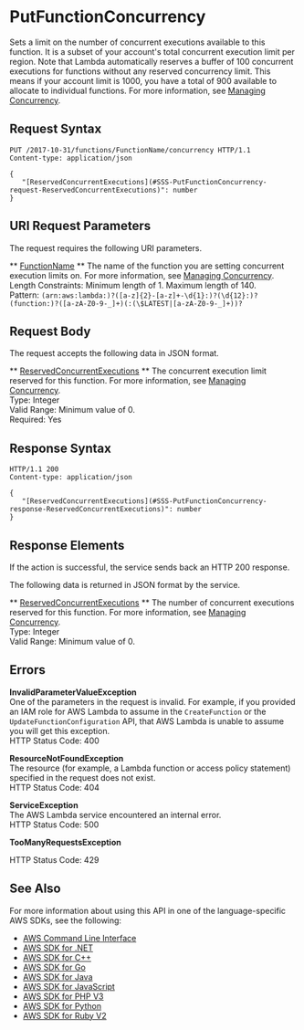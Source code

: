 # PutFunctionConcurrency<a name="API_PutFunctionConcurrency"></a>

Sets a limit on the number of concurrent executions available to this function\. It is a subset of your account's total concurrent execution limit per region\. Note that Lambda automatically reserves a buffer of 100 concurrent executions for functions without any reserved concurrency limit\. This means if your account limit is 1000, you have a total of 900 available to allocate to individual functions\. For more information, see [Managing Concurrency](concurrent-executions.md)\.

## Request Syntax<a name="API_PutFunctionConcurrency_RequestSyntax"></a>

```
PUT /2017-10-31/functions/FunctionName/concurrency HTTP/1.1
Content-type: application/json

{
   "[ReservedConcurrentExecutions](#SSS-PutFunctionConcurrency-request-ReservedConcurrentExecutions)": number
}
```

## URI Request Parameters<a name="API_PutFunctionConcurrency_RequestParameters"></a>

The request requires the following URI parameters\.

 ** [FunctionName](#API_PutFunctionConcurrency_RequestSyntax) **   <a name="SSS-PutFunctionConcurrency-request-FunctionName"></a>
The name of the function you are setting concurrent execution limits on\. For more information, see [Managing Concurrency](concurrent-executions.md)\.  
Length Constraints: Minimum length of 1\. Maximum length of 140\.  
Pattern: `(arn:aws:lambda:)?([a-z]{2}-[a-z]+-\d{1}:)?(\d{12}:)?(function:)?([a-zA-Z0-9-_]+)(:(\$LATEST|[a-zA-Z0-9-_]+))?` 

## Request Body<a name="API_PutFunctionConcurrency_RequestBody"></a>

The request accepts the following data in JSON format\.

 ** [ReservedConcurrentExecutions](#API_PutFunctionConcurrency_RequestSyntax) **   <a name="SSS-PutFunctionConcurrency-request-ReservedConcurrentExecutions"></a>
The concurrent execution limit reserved for this function\. For more information, see [Managing Concurrency](concurrent-executions.md)\.  
Type: Integer  
Valid Range: Minimum value of 0\.  
Required: Yes

## Response Syntax<a name="API_PutFunctionConcurrency_ResponseSyntax"></a>

```
HTTP/1.1 200
Content-type: application/json

{
   "[ReservedConcurrentExecutions](#SSS-PutFunctionConcurrency-response-ReservedConcurrentExecutions)": number
}
```

## Response Elements<a name="API_PutFunctionConcurrency_ResponseElements"></a>

If the action is successful, the service sends back an HTTP 200 response\.

The following data is returned in JSON format by the service\.

 ** [ReservedConcurrentExecutions](#API_PutFunctionConcurrency_ResponseSyntax) **   <a name="SSS-PutFunctionConcurrency-response-ReservedConcurrentExecutions"></a>
The number of concurrent executions reserved for this function\. For more information, see [Managing Concurrency](concurrent-executions.md)\.  
Type: Integer  
Valid Range: Minimum value of 0\.

## Errors<a name="API_PutFunctionConcurrency_Errors"></a>

 **InvalidParameterValueException**   
One of the parameters in the request is invalid\. For example, if you provided an IAM role for AWS Lambda to assume in the `CreateFunction` or the `UpdateFunctionConfiguration` API, that AWS Lambda is unable to assume you will get this exception\.  
HTTP Status Code: 400

 **ResourceNotFoundException**   
The resource \(for example, a Lambda function or access policy statement\) specified in the request does not exist\.  
HTTP Status Code: 404

 **ServiceException**   
The AWS Lambda service encountered an internal error\.  
HTTP Status Code: 500

 **TooManyRequestsException**   
   
HTTP Status Code: 429

## See Also<a name="API_PutFunctionConcurrency_SeeAlso"></a>

For more information about using this API in one of the language\-specific AWS SDKs, see the following:
+  [AWS Command Line Interface](https://docs.aws.amazon.com/goto/aws-cli/lambda-2015-03-31/PutFunctionConcurrency) 
+  [AWS SDK for \.NET](https://docs.aws.amazon.com/goto/DotNetSDKV3/lambda-2015-03-31/PutFunctionConcurrency) 
+  [AWS SDK for C\+\+](https://docs.aws.amazon.com/goto/SdkForCpp/lambda-2015-03-31/PutFunctionConcurrency) 
+  [AWS SDK for Go](https://docs.aws.amazon.com/goto/SdkForGoV1/lambda-2015-03-31/PutFunctionConcurrency) 
+  [AWS SDK for Java](https://docs.aws.amazon.com/goto/SdkForJava/lambda-2015-03-31/PutFunctionConcurrency) 
+  [AWS SDK for JavaScript](https://docs.aws.amazon.com/goto/AWSJavaScriptSDK/lambda-2015-03-31/PutFunctionConcurrency) 
+  [AWS SDK for PHP V3](https://docs.aws.amazon.com/goto/SdkForPHPV3/lambda-2015-03-31/PutFunctionConcurrency) 
+  [AWS SDK for Python](https://docs.aws.amazon.com/goto/boto3/lambda-2015-03-31/PutFunctionConcurrency) 
+  [AWS SDK for Ruby V2](https://docs.aws.amazon.com/goto/SdkForRubyV2/lambda-2015-03-31/PutFunctionConcurrency) 